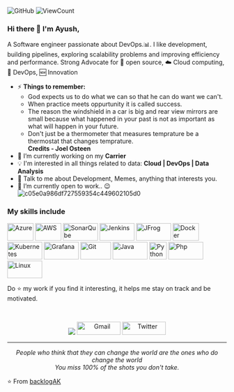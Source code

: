 ![GitHub](https://img.shields.io/badge/license-MIT-lightgrey?style=flat)
![ViewCount](https://views.whatilearened.today/views/github/backlogAK/backlogAK.svg?cache=remove)

### Hi there 👋 I'm Ayush,

A Software engineer passionate about DevOps.:bar_chart:. I like development, building pipelines, exploring scalability problems and improving efficiency and performance. Strong Advocate for 📜 open source, :cloud: Cloud computing, 🚀 DevOps, :new: Innovation


- ⚡ **Things to remember:** 
	- God expects us to do what we can so that he can do want we can't.
	- When practice meets oppurtunity it is called success.
	- The reason the windshield in a car is big and rear view mirrors are small because what happened in your past is not as important as what will happen in your           future.
	- Don't just be a thermometer that measures temprature be a thermostat that changes temprature. \
	           **Credits - Joel Osteen**
- 🔭 I’m currently working on my **Carrier**
- :bulb: I'm interested in all things related to data: **Cloud | DevOps | Data Analysis**
- 💬 Talk to me about Development, Memes, anything that interests you.
- 🌱 I’m currently open to work.. 😉\
      ![c05e0a986df727559354c449602105d0](https://user-images.githubusercontent.com/94915531/198888737-bcbf94d0-479f-4727-b9e6-c55052a73be4.gif)

### My skills include

<p align="left">
	<img title="Azure" src="https://www.artifakt.com/content/uploads/2021/09/Microsoft-Azure-Logo-1.png" width="60" height="40" />
	<img title="AWS" src="https://upload.wikimedia.org/wikipedia/commons/thumb/9/93/Amazon_Web_Services_Logo.svg/1280px-Amazon_Web_Services_Logo.svg.png" 					width="60" height="40" />
	<img title="SonarQube" src="https://www.sonarqube.org/logos/index/sonarqube-logo.png" width="80" height="40" />
	<img title="Jenkins" src="https://www.zend.com/sites/default/files/image/2019-09/logo-jenkins.jpg" width="80" height="40" />
	<img title="JFrog" src="https://zededa.com/wp-content/uploads/2021/09/jfrog-1.png" width="80" height="40" />
	<img title="Docker" src="https://www.docker.com/wp-content/uploads/2022/03/vertical-logo-monochromatic.png" width="60" height="40" />
	<img title="Kubernetes" src="https://1000logos.net/wp-content/uploads/2022/07/Kubernetes-Logo.jpg" width="80" height="40" />
	<img title="Grafana" src="https://www.vectorlogo.zone/logos/grafana/grafana-ar21.png" width="80" height="40" />
	<img title="Git" src="https://raw.githubusercontent.com/Thomas-George-T/Thomas-George-T/master/assets/git.svg" width="70" height="40" />
	<img title="Java" src="https://cdn.icon-icons.com/icons2/2699/PNG/512/java_logo_icon_168609.png" width="80" height="40" />
	<img title="Python" src="https://raw.githubusercontent.com/Thomas-George-T/Thomas-George-T/master/assets/python.svg" width="40" height="40" />
	<img title="Php" src="https://upload.wikimedia.org/wikipedia/commons/thumb/2/27/PHP-logo.svg/2560px-PHP-logo.svg.png" width="80" height="40" />
	<img title="Linux" src="https://1000logos.net/wp-content/uploads/2017/03/Symbol-Linux.jpg" width="80" height="40" />
</p>

<!--
**backlogAK** is a ✨ _special_ ✨ repository because its `README.md` (this file) appears on your GitHub profile.

Here are some ideas to get you started:

- 🔭 I’m currently working on ...
- 🌱 I’m currently learning ...
- 👯 I’m looking to collaborate on ...
- 🤔 I’m looking for help with ...
- 💬 Ask me about ...
- 📫 How to reach me: ...
- 😄 Pronouns: ...
- ⚡ Fun fact: ...
-->
    
   Do :star: my work if you find it interesting, it helps me stay on track and be motivated.
   
<br>
<p align="center">
    <a target="_blank" href="https://www.linkedin.com/in/ayushgoley"><img src="https://img.shields.io/badge/-LinkedIn-0077B5?style=for-the-badge&logo=Linkedin&logoColor=white"></img></a>
    <a href="mailto:ayushkumargoley@gmail.com"><img alt="Gmail" src="https://raw.githubusercontent.com/Thomas-George-T/Thomas-George-T/master/assets/google-gmail.svg" title="Email" width="100" height="30" /></a>
    <a href="https://twitter.com/ayushkumargoley"><img alt="Twitter" src="https://raw.githubusercontent.com/Thomas-George-T/Thomas-George-T/master/assets/twitter.svg" title="Twitter" width="100" height="30" /></a>
</p>
<hr \>
<p align="center">
   <i>People who think that they can change the world are the ones who do change the world</i>
   <br>
   <i>You miss 100% of the shots you don't take.</i>
</p>       
 
 ⭐️ From [backlogAK](https://github.com/backlogAK)
